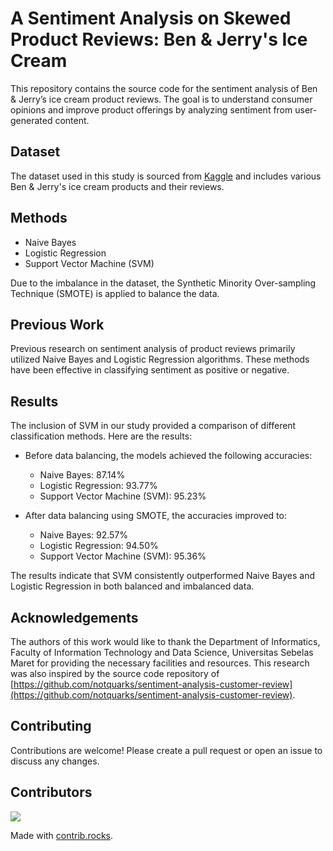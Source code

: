 # A Sentiment Analysis on Skewed Product Reviews: Ben & Jerry's Ice Cream

This repository contains the source code for the sentiment analysis of Ben & Jerry’s ice cream product reviews. The goal is to understand consumer opinions and improve product offerings by analyzing sentiment from user-generated content.

## Dataset
The dataset used in this study is sourced from [Kaggle](https://www.kaggle.com/datasets/tysonpo/ice-cream-dataset) and includes various Ben & Jerry's ice cream products and their reviews.

## Methods
- Naive Bayes
- Logistic Regression
- Support Vector Machine (SVM)
  
Due to the imbalance in the dataset, the Synthetic Minority Over-sampling Technique (SMOTE) is applied to balance the data.

## Previous Work
Previous research on sentiment analysis of product reviews primarily utilized Naive Bayes and Logistic Regression algorithms. These methods have been effective in classifying sentiment as positive or negative.

## Results
The inclusion of SVM in our study provided a comparison of different classification methods. Here are the results:

- Before data balancing, the models achieved the following accuracies:
   - Naive Bayes: 87.14%
   - Logistic Regression: 93.77%
   - Support Vector Machine (SVM): 95.23%
  
- After data balancing using SMOTE, the accuracies improved to:
  - Naive Bayes: 92.57%
  - Logistic Regression: 94.50%
  - Support Vector Machine (SVM): 95.36%

The results indicate that SVM consistently outperformed Naive Bayes and Logistic Regression in both balanced and imbalanced data.

## Acknowledgements
The authors of this work would like to thank the Department of Informatics, Faculty of Information Technology and Data Science, Universitas Sebelas Maret for providing the necessary facilities and resources. This research was also inspired by the source code repository of [https://github.com/notquarks/sentiment-analysis-customer-review](https://github.com/notquarks/sentiment-analysis-customer-review).

## Contributing
Contributions are welcome! Please create a pull request or open an issue to discuss any changes.

## Contributors
<a href="https://github.com/nabilland/ice-cream-product-sentiment-analysis/graphs/contributors">
  <img src="https://contrib.rocks/image?repo=nabilland/ice-cream-product-sentiment-analysis" />
</a>

Made with [contrib.rocks](https://contrib.rocks).
